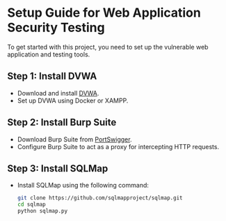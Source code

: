 # Setup Guide for Web Application Security Testing

To get started with this project, you need to set up the vulnerable web application and testing tools.

## Step 1: Install DVWA
- Download and install [DVWA](https://github.com/digininja/DVWA).
- Set up DVWA using Docker or XAMPP.

## Step 2: Install Burp Suite
- Download Burp Suite from [PortSwigger](https://portswigger.net/burp).
- Configure Burp Suite to act as a proxy for intercepting HTTP requests.

## Step 3: Install SQLMap
- Install SQLMap using the following command:
  ```bash
  git clone https://github.com/sqlmapproject/sqlmap.git
  cd sqlmap
  python sqlmap.py
